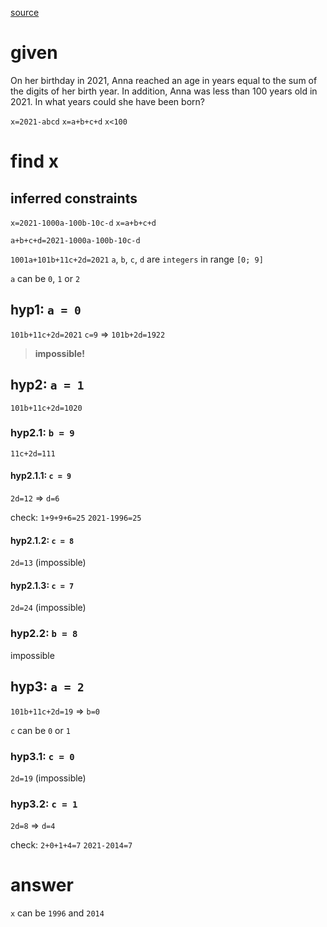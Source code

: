 [source](https://www.scientificamerican.com/game/math-puzzle-anna-birthday/)

given
=====

On her birthday in 2021, Anna reached an age in years equal to the sum of the digits of her birth year. In addition, Anna was less than 100 years old in 2021. In what years could she have been born?

`x=2021-abcd`
`x=a+b+c+d`
`x<100`

find x
======

inferred constraints
--------------------

`x=2021-1000a-100b-10c-d`
`x=a+b+c+d`

`a+b+c+d=2021-1000a-100b-10c-d`

`1001a+101b+11c+2d=2021`
`a`, `b`, `c`, `d` are `integers` in range `[0; 9]`

`a` can be `0`, `1` or `2`

hyp1: `a = 0`
-------------
            
`101b+11c+2d=2021`
`c=9` => `101b+2d=1922`

> **impossible!**


hyp2: `a = 1`
-----------

`101b+11c+2d=1020`

### hyp2.1: `b = 9`

`11c+2d=111`

#### hyp2.1.1: `c = 9`

`2d=12` => `d=6`

check:
`1+9+9+6=25`
`2021-1996=25`

#### hyp2.1.2: `c = 8`

`2d=13` (impossible)

#### hyp2.1.3: `c = 7`

`2d=24` (impossible)

### hyp2.2: `b = 8`

impossible

hyp3: `a = 2`
-------------

`101b+11c+2d=19` => `b=0`

`c` can be `0` or `1`

### hyp3.1: `c = 0`

`2d=19` (impossible)

### hyp3.2: `c = 1`

`2d=8` => `d=4`

check:
`2+0+1+4=7`
`2021-2014=7`

answer
======

`x` can be `1996` and `2014`
